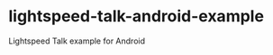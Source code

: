 lightspeed-talk-android-example
===============================

Lightspeed Talk example for Android
